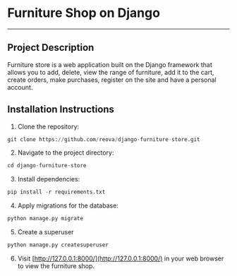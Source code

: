 # Furniture Shop on Django

***

## Project Description
Furniture store is a web application built on the Django framework that allows you to add, delete, view the range of furniture, add it to the cart, create orders, make purchases, register on the site and have a personal account.

## Installation Instructions
1. Clone the repository:

```python
git clone https://github.com/reova/django-furniture-store.git
```
2. Navigate to the project directory:
```python
cd django-furniture-store
```
3. Install dependencies:
```python
pip install -r requirements.txt
```
4. Apply migrations for the database:
```python
python manage.py migrate
```
5. Create a superuser
```python
python manage.py createsuperuser
```
6. Visit [http://127.0.0.1:8000/](http://127.0.0.1:8000/) in your web browser to view the furniture shop.
